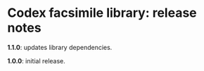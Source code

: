 # Codex facsimile library: release notes

**1.1.0**: updates library dependencies.

**1.0.0**:  initial release.
